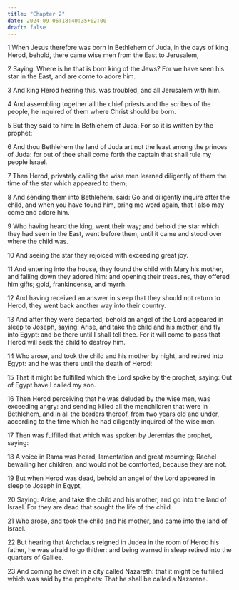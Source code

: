 ```yaml
---
title: "Chapter 2"
date: 2024-09-06T18:40:35+02:00
draft: false
---
```




1 When Jesus therefore was born in Bethlehem of Juda, in the days of king Herod, behold, there came wise men from the East to Jerusalem,

2 Saying: Where is he that is born king of the Jews? For we have seen his star in the East, and are come to adore him.

3 And king Herod hearing this, was troubled, and all Jerusalem with him.

4 And assembling together all the chief priests and the scribes of the people, he inquired of them where Christ should be born.

5 But they said to him: In Bethlehem of Juda. For so it is written by the prophet:

6 And thou Bethlehem the land of Juda art not the least among the princes of Juda: for out of thee shall come forth the captain that shall rule my people Israel.

7 Then Herod, privately calling the wise men learned diligently of them the time of the star which appeared to them;

8 And sending them into Bethlehem, said: Go and diligently inquire after the child, and when you have found him, bring me word again, that I also may come and adore him.

9 Who having heard the king, went their way; and behold the star which they had seen in the East, went before them, until it came and stood over where the child was.

10 And seeing the star they rejoiced with exceeding great joy.

11 And entering into the house, they found the child with Mary his mother, and falling down they adored him: and opening their treasures, they offered him gifts; gold, frankincense, and myrrh.

12 And having received an answer in sleep that they should not return to Herod, they went back another way into their country.

13 And after they were departed, behold an angel of the Lord appeared in sleep to Joseph, saying: Arise, and take the child and his mother, and fly into Egypt: and be there until I shall tell thee. For it will come to pass that Herod will seek the child to destroy him.

14 Who arose, and took the child and his mother by night, and retired into Egypt: and he was there until the death of Herod:

15 That it might be fulfilled which the Lord spoke by the prophet, saying: Out of Egypt have I called my son.

16 Then Herod perceiving that he was deluded by the wise men, was exceeding angry: and sending killed all the menchildren that were in Bethlehem, and in all the borders thereof, from two years old and under, according to the time which he had diligently inquired of the wise men.

17 Then was fulfilled that which was spoken by Jeremias the prophet, saying:

18 A voice in Rama was heard, lamentation and great mourning; Rachel bewailing her children, and would not be comforted, because they are not.

19 But when Herod was dead, behold an angel of the Lord appeared in sleep to Joseph in Egypt,

20 Saying: Arise, and take the child and his mother, and go into the land of Israel. For they are dead that sought the life of the child.

21 Who arose, and took the child and his mother, and came into the land of Israel.

22 But hearing that Archclaus reigned in Judea in the room of Herod his father, he was afraid to go thither: and being warned in sleep retired into the quarters of Galilee.

23 And coming he dwelt in a city called Nazareth: that it might be fulfilled which was said by the prophets: That he shall be called a Nazarene.

